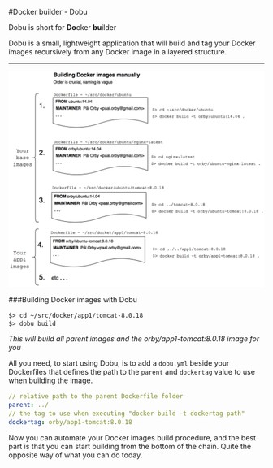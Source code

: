 #Docker builder - Dobu

Dobu is short for **Do**cker **bu**ilder

Dobu is a small, lightweight application that will build and tag your Docker images recursively from any Docker image in a layered structure.

---

![Screenshot](doc/screenshots/manual-docker-build.png)

###Building Docker images with Dobu
```
$> cd ~/src/docker/app1/tomcat-8.0.18
$> dobu build
```

*This will build all parent images and the orby/app1-tomcat:8.0.18 image for you*

All you need, to start using Dobu, is to add a `dobu.yml` beside your Dockerfiles that defines the path to the `parent` and `dockertag` value to use when building the image.

```yaml
// relative path to the parent Dockerfile folder
parent: ../
// the tag to use when executing "docker build -t dockertag path"
dockertag: orby/app1-tomcat:8.0.18
```

Now you can automate your Docker images build procedure, and the best part is that you can start building from the bottom of the chain. Quite the opposite way of what you can do today.
